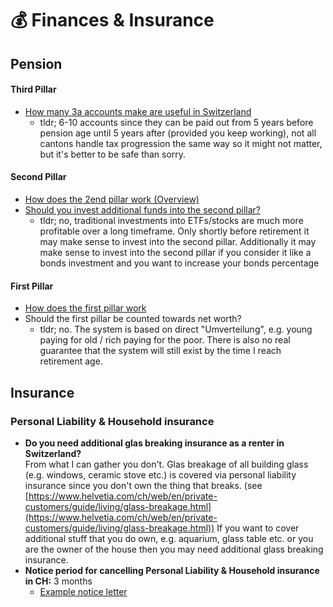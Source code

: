 # 💰 Finances & Insurance

## Pension

#### Third Pillar

* [How many 3a accounts make are useful in Switzerland](https://finpension.ch/en/how-many-3a-accounts-make-any-sense-at-all/)
  * tldr; 6-10 accounts since they can be paid out from 5 years before pension age until 5 years after (provided you keep working), not all cantons handle tax progression the same way so it might not matter, but it's better to be safe than sorry.

#### Second Pillar

* [How does the 2end pillar work (Overview)](https://thepoorswiss.com/second-pillar-retirement-switzerland/)
* [Should you invest additional funds into the second pillar?](https://thepoorswiss.com/should-you-contribute-to-your-second-pillar/)
  * tldr; no, traditional investments into ETFs/stocks are much more profitable over a long timeframe. Only shortly before retirement it may make sense to invest into the second pillar.  Additionally it may make sense to invest into the second pillar if you consider it like a bonds investment and you want to increase your bonds percentage

#### First Pillar

* [How does the first pillar work](https://thepoorswiss.com/first-pillar-retirement-switzerland/)
* Should the first pillar be counted towards net worth?
  * tldr; no. The system is based on direct "Umverteilung", e.g. young paying for old / rich paying for the poor. There is also no real guarantee that the system will still exist by the time I reach retirement age.

## Insurance

### Personal Liability & Household insurance

* **Do you need additional glas breaking insurance as a renter in Switzerland?**\
  From what I can gather you don't. Glas breakage of all building glass (e.g. windows, ceramic stove etc.) is covered via personal liability insurance since you don't own the thing that breaks. (see [https://www.helvetia.com/ch/web/en/private-customers/guide/living/glass-breakage.html](https://www.helvetia.com/ch/web/en/private-customers/guide/living/glass-breakage.html)) If you want to cover additional stuff that you do own, e.g. aquarium, glass table etc. or you are the owner of the house then you may need additional glass breaking insurance.
* **Notice period for cancelling Personal Liability & Household insurance in CH:** 3 months
  * [Example notice letter](https://www.baloise.ch/dam/jcr:1a2575bc-c749-4ff9-9bb9-e62180e865d6/K%C3%BCndigungsschreiben.pdf)



